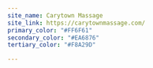```yaml
---
site_name: Carytown Massage
site_link: https://carytownmassage.com/
primary_color: "#FF6F61"
secondary_color: "#EA6876"
tertiary_color: "#F8A29D"

---
```

